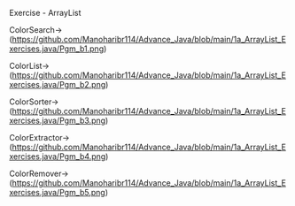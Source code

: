 
Exercise - ArrayList

ColorSearch->(https://github.com/Manoharibr114/Advance_Java/blob/main/1a_ArrayList_Exercises.java/Pgm_b1.png)

ColorList->(https://github.com/Manoharibr114/Advance_Java/blob/main/1a_ArrayList_Exercises.java/Pgm_b2.png)

ColorSorter->(https://github.com/Manoharibr114/Advance_Java/blob/main/1a_ArrayList_Exercises.java/Pgm_b3.png)

ColorExtractor->(https://github.com/Manoharibr114/Advance_Java/blob/main/1a_ArrayList_Exercises.java/Pgm_b4.png)

ColorRemover->(https://github.com/Manoharibr114/Advance_Java/blob/main/1a_ArrayList_Exercises.java/Pgm_b5.png)
